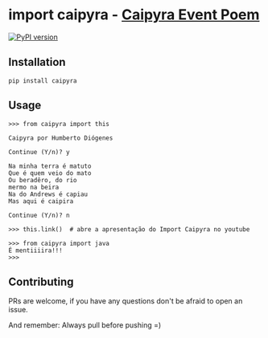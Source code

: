 # import caipyra - [Caipyra Event Poem](http://caipyra.python.org.br/)
[![PyPI version](https://badge.fury.io/py/caipyra.svg)](https://badge.fury.io/py/caipyra)

## Installation
```
pip install caipyra
```

## Usage

```
>>> from caipyra import this

Caipyra por Humberto Diógenes

Continue (Y/n)? y

Na minha terra é matuto
Que é quem veio do mato
Ou beradêro, do rio
mermo na beira
Na do Andrews é capiau
Mas aqui é caipira

Continue (Y/n)? n

>>> this.link()  # abre a apresentação do Import Caipyra no youtube

>>> from caipyra import java
É mentiiiira!!!
>>>
```

## Contributing
PRs are welcome, if you have any questions don't be afraid to open an issue.

And remember: Always pull before pushing =)
